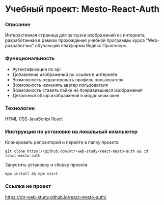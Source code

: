 # Учебный проект: Mesto-React-Auth

### Описание
Интерактивная страница для загрузки изображений из интернета, 
разработанная в рамках прохождения учебной программы курса
"Web-разработчик" обучающей платформы Яндекс.Практикум.
### Функциональность
* Аутентификация по api
* Добавление изображений по ссылке в интернете
* Возможность редактировать профиль пользователя
* Возможность изменять аватар пользователя
* Возможность ставить лайки на понравившиеся изображения
* Детальный обзор изображений в модальном окне
### Технологии
HTML
CSS
JavaScript
React
### Инструкция по установке на локальный компьютер
Клонировать репозиторий и перейти в папку проекта
```
git clone https://github.com/otr-web-study/react-mesto-auth && cd react-mesto-auth
```
Запустить установку и сборку проекта
```
mpm install && npm start
```
### Ссылка на проект
https://otr-web-study.github.io/react-mesto-auth/


